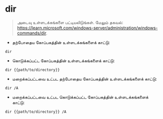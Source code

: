 # dir

> அடைவு உள்ளடக்கங்களை பட்டியலிடுங்கள்.
> மேலும் தகவல்: <https://learn.microsoft.com/windows-server/administration/windows-commands/dir>.

- தற்போதைய கோப்பகத்தின் உள்ளடக்கங்களைக் காட்டு:

`dir`

- கொடுக்கப்பட்ட கோப்பகத்தின் உள்ளடக்கங்களைக் காட்டு:

`dir {{path/to/directory}}`

- மறைக்கப்பட்டவை உட்பட தற்போதைய கோப்பகத்தின் உள்ளடக்கங்களைக் காட்டு:

`dir /A`

- மறைக்கப்பட்டவை உட்பட கொடுக்கப்பட்ட கோப்பகத்தின் உள்ளடக்கங்களைக் காட்டு:

`dir {{path/to/directory}} /A`